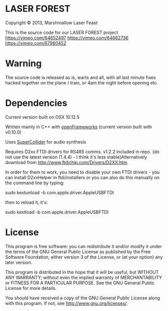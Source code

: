 # LASER FOREST
Copyright © 2013, Marshmallow Laser Feast

This is the source code for our LASER FOREST project
<https://vimeo.com/64652497>
<https://vimeo.com/64662736>
<https://vimeo.com/67980452> 


# Warning
The source code is released as is, warts and all, with all last minute fixes hacked together on the plane / train, or 4am the night before opening etc. 


# Dependencies
Current version built on OSX 10.12.5

Written mainly in C++ with [openFrameworks](http://openframeworks.cc)
(current version built with v0.10.0)

Uses [SuperCollider](http://supercollider.sourceforge.net/) for audio synthesis

Requires D2xx FTDI drivers for RS485 comms. v1.2.2 included in repo.  (do not use the latest version (1.4.4) - I think it's less stable)Alternatively download from <http://www.ftdichip.com/Drivers/D2XX.htm>. 

In order for them to work, you need to disable your own FTDI drivers - you can install D2xxHelper in ftdi/installers or you can also do this manually on the command line by typing:

sudo kextunload -b com.apple.driver.AppleUSBFTDI

then to reload it, it's:

sudo kextload -b com.apple.driver.AppleUSBFTDI



# License
This program is free software: you can redistribute it and/or modify
it under the terms of the GNU General Public License as published by
the Free Software Foundation, either version 3 of the License, or
(at your option) any later version.

This program is distributed in the hope that it will be useful,
but WITHOUT ANY WARRANTY; without even the implied warranty of
MERCHANTABILITY or FITNESS FOR A PARTICULAR PURPOSE.  See the
GNU General Public License for more details.

You should have received a copy of the GNU General Public License
along with this program.  If not, see <http://www.gnu.org/licenses/>.